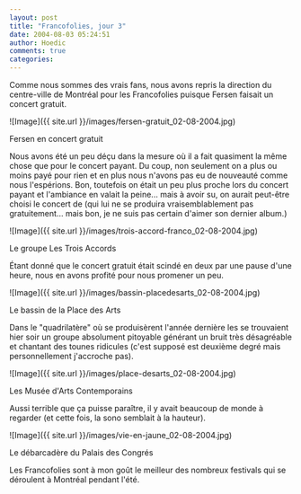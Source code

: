 ```yaml
---
layout: post
title: "Francofolies, jour 3"
date: 2004-08-03 05:24:51
author: Hoedic
comments: true
categories: 
---
```



Comme nous sommes des vrais fans, nous avons repris la direction du centre-ville de Montréal pour les Francofolies puisque Fersen faisait un concert gratuit.

![Image]({{ site.url }}/images/fersen-gratuit_02-08-2004.jpg)
<div class="photoattrib">Fersen en concert gratuit</div>



Nous avons été un peu déçu dans la mesure où il a fait quasiment la même chose que pour le concert payant. Du coup, non seulement on a plus ou moins payé pour rien et en plus nous n'avons pas eu de nouveauté comme nous l'espérions. Bon, toutefois on était un peu plus proche lors du concert payant et l'ambiance en valait la peine... mais à avoir su, on aurait peut-être choisi le concert de  (qui lui ne se produira vraisemblablement pas gratuitement... mais bon, je ne suis pas certain d'aimer son dernier album.)

![Image]({{ site.url }}/images/trois-accord-franco_02-08-2004.jpg)
<div class="photoattrib">Le groupe Les Trois Accords</div>



Étant donné que le concert gratuit était scindé en deux par une pause d'une heure, nous en avons profité pour nous promener un peu.

![Image]({{ site.url }}/images/bassin-placedesarts_02-08-2004.jpg)
<div class="photoattrib">Le bassin de la Place des Arts</div>



Dans le "quadrilatère" où se produisèrent l'année dernière les  se trouvaient hier soir  un groupe absolument pitoyable générant un bruit très désagréable et chantant des tounes ridicules (c'est supposé est deuxième degré mais personnellement j'accroche pas).

![Image]({{ site.url }}/images/place-desarts_02-08-2004.jpg)
<div class="photoattrib">Les Musée d'Arts Contemporains</div>



Aussi terrible que ça puisse paraître, il y avait beaucoup de monde à regarder (et cette fois, la sono semblait à la hauteur).

![Image]({{ site.url }}/images/vie-en-jaune_02-08-2004.jpg)
<div class="photoattrib">Le débarcadère du Palais des Congrés</div>



Les Francofolies sont à mon goût le meilleur des nombreux festivals qui se déroulent à Montréal pendant l'été.